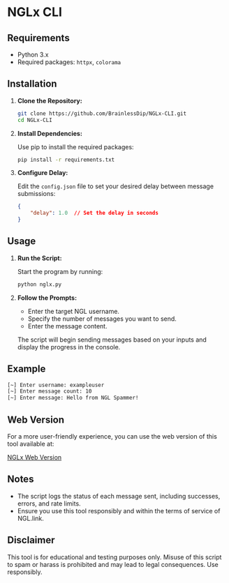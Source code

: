 # NGLx CLI

## Requirements

- Python 3.x
- Required packages: `httpx`, `colorama`

## Installation

1. **Clone the Repository:**

   ```bash
   git clone https://github.com/BrainlessDip/NGLx-CLI.git
   cd NGLx-CLI
   ```

2. **Install Dependencies:**

   Use pip to install the required packages:

   ```bash
   pip install -r requirements.txt
   ```

3. **Configure Delay:**

   Edit the `config.json` file to set your desired delay between message submissions:

   ```json
   {
       "delay": 1.0  // Set the delay in seconds
   }
   ```

## Usage

1. **Run the Script:**

   Start the program by running:

   ```bash
   python nglx.py
   ```

2. **Follow the Prompts:**

   - Enter the target NGL username.
   - Specify the number of messages you want to send.
   - Enter the message content.

   The script will begin sending messages based on your inputs and display the progress in the console.

## Example

```bash
[~] Enter username: exampleuser
[~] Enter message count: 10
[~] Enter message: Hello from NGL Spammer!
```

## Web Version

For a more user-friendly experience, you can use the web version of this tool available at:

[NGLx Web Version](https://github.com/BrainlessDip/NGLx)

## Notes

- The script logs the status of each message sent, including successes, errors, and rate limits.
- Ensure you use this tool responsibly and within the terms of service of NGL.link.

## Disclaimer

This tool is for educational and testing purposes only. Misuse of this script to spam or harass is prohibited and may lead to legal consequences. Use responsibly.